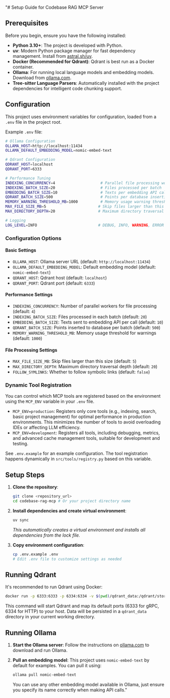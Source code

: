 "# Setup Guide for Codebase RAG MCP Server

## Prerequisites

Before you begin, ensure you have the following installed:

- **Python 3.10+**: The project is developed with Python.
- **uv**: Modern Python package manager for fast dependency management. Install from [astral.sh/uv](https://docs.astral.sh/uv/getting-started/installation/).
- **Docker (Recommended for Qdrant)**: Qdrant is best run as a Docker container.
- **Ollama**: For running local language models and embedding models. Download from [ollama.com](https://ollama.com/).
- **Tree-sitter Language Parsers**: Automatically installed with the project dependencies for intelligent code chunking support.

## Configuration

This project uses environment variables for configuration, loaded from a `.env` file in the project root.

Example `.env` file:

```bash
# Ollama Configuration
OLLAMA_HOST=http://localhost:11434
OLLAMA_DEFAULT_EMBEDDING_MODEL=nomic-embed-text

# Qdrant Configuration
QDRANT_HOST=localhost
QDRANT_PORT=6333

# Performance Tuning
INDEXING_CONCURRENCY=4                    # Parallel file processing workers
INDEXING_BATCH_SIZE=20                    # Files processed per batch
EMBEDDING_BATCH_SIZE=10                   # Texts per embedding API call
QDRANT_BATCH_SIZE=500                     # Points per database insertion
MEMORY_WARNING_THRESHOLD_MB=1000          # Memory usage warning threshold
MAX_FILE_SIZE_MB=5                       # Skip files larger than this
MAX_DIRECTORY_DEPTH=20                   # Maximum directory traversal depth

# Logging
LOG_LEVEL=INFO                           # DEBUG, INFO, WARNING, ERROR
```

### Configuration Options

#### Basic Settings
- `OLLAMA_HOST`: Ollama server URL (default: `http://localhost:11434`)
- `OLLAMA_DEFAULT_EMBEDDING_MODEL`: Default embedding model (default: `nomic-embed-text`)
- `QDRANT_HOST`: Qdrant host (default: `localhost`)
- `QDRANT_PORT`: Qdrant port (default: `6333`)

#### Performance Settings
- `INDEXING_CONCURRENCY`: Number of parallel workers for file processing (default: `4`)
- `INDEXING_BATCH_SIZE`: Files processed in each batch (default: `20`)
- `EMBEDDING_BATCH_SIZE`: Texts sent to embedding API per call (default: `10`)
- `QDRANT_BATCH_SIZE`: Points inserted to database per batch (default: `500`)
- `MEMORY_WARNING_THRESHOLD_MB`: Memory usage threshold for warnings (default: `1000`)

#### File Processing Settings
- `MAX_FILE_SIZE_MB`: Skip files larger than this size (default: `5`)
- `MAX_DIRECTORY_DEPTH`: Maximum directory traversal depth (default: `20`)
- `FOLLOW_SYMLINKS`: Whether to follow symbolic links (default: `false`)

### Dynamic Tool Registration

You can control which MCP tools are registered based on the environment using the `MCP_ENV` variable in your `.env` file.

- `MCP_ENV=production`: Registers only core tools (e.g., indexing, search, basic project management) for optimal performance in production environments. This minimizes the number of tools to avoid overloading IDEs or affecting LLM efficiency.
- `MCP_ENV=development`: Registers all tools, including debugging, metrics, and advanced cache management tools, suitable for development and testing.

See `.env.example` for an example configuration. The tool registration happens dynamically in `src/tools/registry.py` based on this variable.

## Setup Steps

1.  **Clone the repository**:
    ```bash
    git clone <repository_url>
    cd codebase-rag-mcp # Or your project directory name
    ```

2.  **Install dependencies and create virtual environment**:
    ```bash
    uv sync
    ```
    *This automatically creates a virtual environment and installs all dependencies from the lock file.*

3.  **Copy environment configuration**:
    ```bash
    cp .env.example .env
    # Edit .env file to customize settings as needed
    ```

## Running Qdrant

It's recommended to run Qdrant using Docker:

```bash
docker run -p 6333:6333 -p 6334:6334 -v $(pwd)/qdrant_data:/qdrant/storage qdrant/qdrant
```
This command will start Qdrant and map its default ports (6333 for gRPC, 6334 for HTTP) to your host. Data will be persisted in a `qdrant_data` directory in your current working directory.

## Running Ollama

1.  **Start the Ollama server**: Follow the instructions on [ollama.com](https://ollama.com/) to download and run Ollama.

2.  **Pull an embedding model**: This project uses `nomic-embed-text` by default for examples. You can pull it using:
    ```bash
    ollama pull nomic-embed-text
    ```
    You can use any other embedding model available in Ollama, just ensure you specify its name correctly when making API calls." 